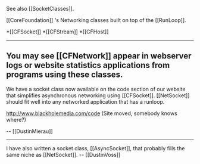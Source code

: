 

See also [[SocketClasses]].

[[CoreFoundation]] 's Networking classes built on top of the [[RunLoop]]. 


*[[CFSocket]]
*[[CFStream]]
*[[CFHost]]


----
You may see [[CFNetwork]] appear in webserver logs or website statistics applications from programs using these classes.
----

We have a socket class now available on the code section of our website that simplifies asynchronous networking using [[CFSocket]]. [[NetSocket]] should fit well into any networked application that has a runloop.

http://www.blackholemedia.com/code (Site moved, somebody knows where?)

-- [[DustinMierau]]

----

I have also written a socket class, [[AsyncSocket]], that probably fills the same niche as [[NetSocket]]. -- [[DustinVoss]]